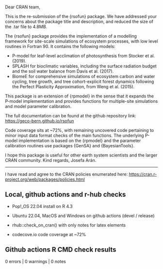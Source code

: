 Dear CRAN team,

This is the re-submission of the {rsofun} package. We have addressed your concerns about the package title and description, and reduced the size of the .tar file to 4.8MB.

The {rsofun} package provides the implementation of a modelling framework for site-scale simulations of ecosystem processes, with low level routines in Fortran 90. It contains the following models:
- P-model for leaf-level acclimation of photosynthesis from Stocker et al. (2019).
- SPLASH for bioclimatic variables, including the surface radiation budget and the soil water balance from Davis et al. (2017).
- BiomeE for comprehensive simulations of ecosystem carbon and water cycling, tree growth, and tree cohort-explicit forest dynamics following the Perfect Plasticity Approximation, from Weng et al. (2015).

This package is an extension of {rpmodel} in the sense that it expands the P-model implementation and provides functions for multiple-site simulations and model parameter calibration. 

The full documentation can be found at the github repository link: https://geco-bern.github.io/rsofun

Code coverage sits at ~72%, with remaining uncovered code pertaining to minor input data format checks of the main functions. The underlying P-model implementation is based on the {rpmodel} and the parameter calibration routines use packages {GenSA} and {BayesianTools}.

I hope this package is useful for other earth system scientists and the larger CRAN community. Kind regards, Josefa Arán.

---

I have read and agree to the CRAN policies enumerated here: https://cran.r-project.org/web/packages/policies.html

## Local, github actions and r-hub checks

- Pop!_OS 22.04 install on R 4.3

- Ubuntu 22.04, MacOS and Windows on github actions (devel / release)

- rhub::check_on_cran() with only notes for latex elements

- codecove.io code coverage at ~72%

## Github actions R CMD check results

0 errors | 0 warnings | 0 notes
